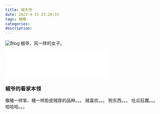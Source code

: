 ```yaml
---
title: 椒大爷
date: 2023-4-15 23:20:31
tags: 懒猪
categories:
description:
---
```

![Blog](/images/feizhu.jpeg)
椒爷，风一样的女子。
<!--more-->
<iframe frameborder="no" border="0" marginwidth="0" marginheight="0" width=330 height=86 src="//music.163.com/outchain/player?type=2&id=480579393&auto=1&height=66"></iframe>

### 椒爷的看家本领
像猪一样笨、猪一样脸皮贼厚的品种。。。
贼喜欢。。。
狗东西。。。
吃瓜狂魔。。。
哈哈哈。。。


